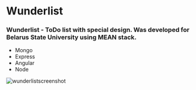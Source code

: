 # Wunderlist

### Wunderlist - ToDo list with special design. Was developed for Belarus State University using MEAN stack.
* Mongo
* Express
* Angular
* Node

![wunderlistscreenshot](https://github.com/vinfinit/wunderlist/raw/master/screenshots/main.png "Wunderlist")

